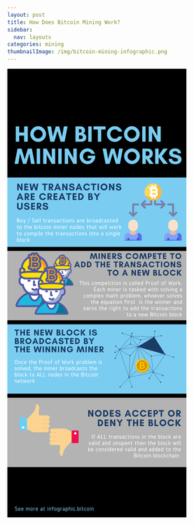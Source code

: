```yaml
---
layout: post
title: How Does Bitcoin Mining Work?
sidebar:
  nav: layouts
categories: mining
thumbnailImage: /img/bitcoin-mining-infographic.png
---
```

![How Mining Workss](/img/bitcoin-mining-infographic.png)

